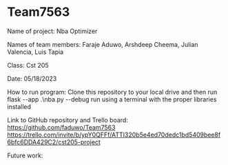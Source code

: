 # Team7563
Name of project: Nba Optimizer

Names of team members: Faraje Aduwo, Arshdeep Cheema, Julian Valencia, Luis Tapia

Class: Cst 205

Date: 05/18/2023

How to run program: Clone this repository to your local drive and then run  flask --app .\nba.py --debug run using a terminal with the proper libraries installed

Link to GitHub repository and Trello board: https://github.com/faduwo/Team7563 
https://trello.com/invite/b/ypY0QFFf/ATTI320b5e4ed70dedc1bd5409bee8f6bfc6DDA429C2/cst205-project

Future work: 

